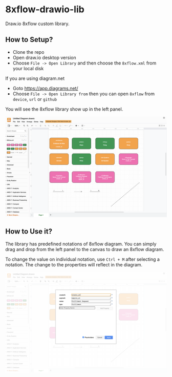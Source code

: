 # 8xflow-drawio-lib
Draw.io 8xflow custom library.

## How to Setup?

 - Clone the repo
 - Open draw.io desktop version
 - Choose `File -> Open Library` and then choose the `8xflow.xml` from your local disk

If you are using diagram.net 
 - Goto https://app.diagrams.net/
 - Choose `File -> Open Library from` then you can open `8xflow` from `device`, `url` or `github`

You will see the 8xflow library show up in the left panel.

![draw.io 8xflow library](media/components.png)

## How to Use it?

The library has predefined notations of 8xflow diagram. You can simply drag and drop from the left panel to the canvas to draw an 8xflow diagram.

To change the value on individual notation, use `Ctrl + M` after selecting a notation. The change to the properties will reflect in the diagram.

![draw.io 8xflow library](media/update_values.png)